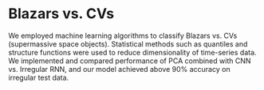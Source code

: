 # Blazars vs. CVs

We employed machine learning algorithms to classify Blazars vs. CVs (supermassive space objects). Statistical methods such as quantiles and structure functions were used to reduce dimensionality of time-series data. We implemented and compared performance of PCA combined with CNN vs. Irregular RNN, and our model achieved above 90% accuracy on irregular test data.
